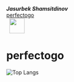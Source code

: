 ***Jasurbek Shamsitdinov*** <br>
[perfectogo](https://gitlab.com/perfectogo) <br>
&nbsp; <a href="https://t.me/jasurbekshamsitdinov" target="_blank" rel="noopener noreferrer"><img src="https://img.icons8.com/nolan/64/telegram-app.png" width="40"/></a>
# perfectogo
![Top Langs](https://github-readme-stats.vercel.app/api/top-langs/?username=perfectogo&hide=TeX&layout=compact&bg_color=0,73FA79,73FDFF,7A81FF&theme=graywhite&langs_count=10)
